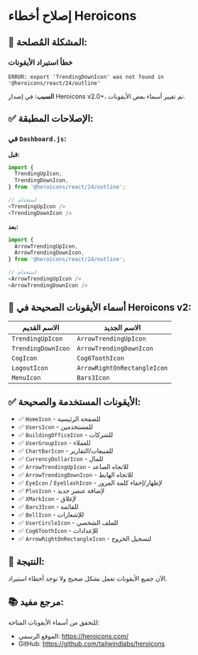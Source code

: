 # إصلاح أخطاء Heroicons

## 🔧 المشكلة المُصلحة:

### خطأ استيراد الأيقونات
```
ERROR: export 'TrendingDownIcon' was not found in '@heroicons/react/24/outline'
```

**السبب:**
في إصدار Heroicons v2.0+، تم تغيير أسماء بعض الأيقونات.

## ✅ الإصلاحات المطبقة:

### في `Dashboard.js`:

**قبل:**
```javascript
import {
  TrendingUpIcon,
  TrendingDownIcon,
} from '@heroicons/react/24/outline';

// استخدام
<TrendingUpIcon />
<TrendingDownIcon />
```

**بعد:**
```javascript
import {
  ArrowTrendingUpIcon,
  ArrowTrendingDownIcon,
} from '@heroicons/react/24/outline';

// استخدام
<ArrowTrendingUpIcon />
<ArrowTrendingDownIcon />
```

## 📝 أسماء الأيقونات الصحيحة في Heroicons v2:

| الاسم القديم | الاسم الجديد |
|-------------|-------------|
| `TrendingUpIcon` | `ArrowTrendingUpIcon` |
| `TrendingDownIcon` | `ArrowTrendingDownIcon` |
| `CogIcon` | `Cog6ToothIcon` |
| `LogoutIcon` | `ArrowRightOnRectangleIcon` |
| `MenuIcon` | `Bars3Icon` |

## ✅ الأيقونات المستخدمة والصحيحة:

- ✅ `HomeIcon` - للصفحة الرئيسية
- ✅ `UsersIcon` - للمستخدمين
- ✅ `BuildingOfficeIcon` - للشركات
- ✅ `UserGroupIcon` - للعملاء
- ✅ `ChartBarIcon` - للمبيعات/التقارير
- ✅ `CurrencyDollarIcon` - للمال
- ✅ `ArrowTrendingUpIcon` - للاتجاه الصاعد
- ✅ `ArrowTrendingDownIcon` - للاتجاه الهابط
- ✅ `EyeIcon` / `EyeSlashIcon` - لإظهار/إخفاء كلمة المرور
- ✅ `PlusIcon` - لإضافة عنصر جديد
- ✅ `XMarkIcon` - لإغلاق
- ✅ `Bars3Icon` - للقائمة
- ✅ `BellIcon` - للإشعارات
- ✅ `UserCircleIcon` - للملف الشخصي
- ✅ `Cog6ToothIcon` - للإعدادات
- ✅ `ArrowRightOnRectangleIcon` - لتسجيل الخروج

## 🚀 النتيجة:

الآن جميع الأيقونات تعمل بشكل صحيح ولا توجد أخطاء استيراد.

## 📚 مرجع مفيد:

للتحقق من أسماء الأيقونات المتاحة:
- الموقع الرسمي: https://heroicons.com/
- GitHub: https://github.com/tailwindlabs/heroicons












